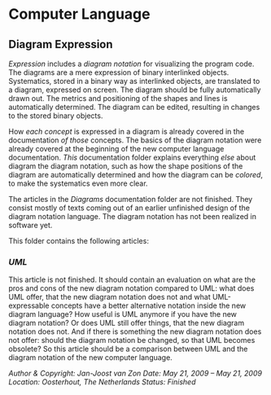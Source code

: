 ﻿Computer Language
=================

## **Diagram Expression**
*Expression* includes a *diagram notation* for visualizing the program code. The diagrams are a mere expression of binary interlinked objects. Systematics, stored in a binary way as interlinked objects, are translated to a diagram, expressed on screen. The diagram should be fully automatically drawn out. The metrics and positioning of the shapes and lines is automatically determined. The diagram can be edited, resulting in changes to the stored binary objects.

How *each concept* is expressed in a diagram is already covered in the documentation *of those* concepts. The basics of the diagram notation were already covered at the beginning of the new computer language documentation. *This* documentation folder explains everything *else* about diagram the diagram notation, such as how the shape positions of the diagram are automatically determined and how the diagram can be *colored*, to make the systematics even more clear. 

The articles in the *Diagrams* documentation folder are not finished. They consist mostly of texts coming out of an earlier unfinished design of the diagram notation language. The diagram notation has not been realized in software yet.

This folder contains the following articles:

### *UML*

This article is not finished. It should contain an evaluation on what are the pros and cons of the new diagram notation compared to UML: what does UML offer, that the new diagram notation does not and what UML-expressable concepts have a better alternative notation inside the new diagram language? How useful is UML anymore if you have the new diagram notation? Or does UML still offer things, that the new diagram notation does not. And if there is something the new diagram notation does not offer: should the diagram notation be changed, so that UML becomes obsolete? So this article should be a comparison between UML and the diagram notation of the new computer language.


*Author & Copyright: Jan-Joost van Zon        Date: May 21, 2009 – May 21, 2009        Location: Oosterhout, The Netherlands        Status: Finished*
